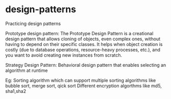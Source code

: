 # design-patterns
Practicing design patterns

Prototype design pattern:
The Prototype Design Pattern is a creational design pattern that allows cloning of objects, even complex ones, without having to depend on their specific classes. It helps when object creation is costly (due to database operations, resource-heavy processes, etc.), and you want to avoid creating new instances from scratch.

Strategy Design Pattern:
Behavioral design pattern that enables selecting an algorithm at runtime

Eg: Sorting algorithm which can support multiple sorting algorithms like bubble sort, merge sort, qick sort
Different encryption algorthms like md5, sha1,sha2